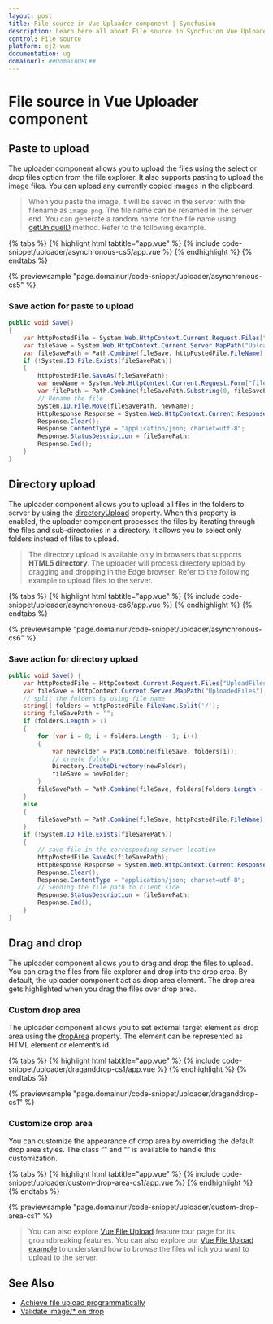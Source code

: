 ```yaml
---
layout: post
title: File source in Vue Uploader component | Syncfusion
description: Learn here all about File source in Syncfusion Vue Uploader component of Syncfusion Essential JS 2 and more.
control: File source 
platform: ej2-vue
documentation: ug
domainurl: ##DomainURL##
---
```


# File source in Vue Uploader component

## Paste to upload

The uploader component allows you to upload the files using the select or drop files option from the file explorer.  It also supports pasting to upload the image files. You can upload any currently copied images in the clipboard.

> When you paste the image, it will be saved in the server with the filename as `image.png`. The file name can
be renamed in the server end. You can generate a random name for the file name using [getUniqueID](https://ej2.syncfusion.com/vue/documentation/api/uploader/#getuniqueid) method.
Refer to the following example.

{% tabs %}
{% highlight html tabtitle="app.vue" %}
{% include code-snippet/uploader/asynchronous-cs5/app.vue %}
{% endhighlight %}
{% endtabs %}
        
{% previewsample "page.domainurl/code-snippet/uploader/asynchronous-cs5" %}

### Save action for paste to upload

```c#
public void Save()
{
    var httpPostedFile = System.Web.HttpContext.Current.Request.Files["UploadFiles"];
    var fileSave = System.Web.HttpContext.Current.Server.MapPath("UploadedFiles");
    var fileSavePath = Path.Combine(fileSave, httpPostedFile.FileName);
    if (!System.IO.File.Exists(fileSavePath))
    {
        httpPostedFile.SaveAs(fileSavePath);
        var newName = System.Web.HttpContext.Current.Request.Form["fileName"];
        var filePath = Path.Combine(fileSavePath.Substring(0, fileSavePath.LastIndexOf("//")), newName);
        // Rename the file
        System.IO.File.Move(fileSavePath, newName);
        HttpResponse Response = System.Web.HttpContext.Current.Response;
        Response.Clear();
        Response.ContentType = "application/json; charset=utf-8";
        Response.StatusDescription = fileSavePath;
        Response.End();
    }
}
```

## Directory upload

The uploader component allows you to upload all files in the folders to server by using the [directoryUpload](https://ej2.syncfusion.com/vue/documentation/api/uploader/#directoryupload) property. When this property is enabled, the uploader component processes the files by iterating through the files and sub-directories in a directory. It allows you to select only folders instead of files to upload.

> The directory upload is available only in browsers that supports **HTML5 directory**. The uploader will process directory upload by dragging and dropping in the Edge browser. Refer to the following example to upload files to the server.

{% tabs %}
{% highlight html tabtitle="app.vue" %}
{% include code-snippet/uploader/asynchronous-cs6/app.vue %}
{% endhighlight %}
{% endtabs %}
        
{% previewsample "page.domainurl/code-snippet/uploader/asynchronous-cs6" %}

### Save action for directory upload

```c#
public void Save() {
    var httpPostedFile = HttpContext.Current.Request.Files["UploadFiles"];
    var fileSave = HttpContext.Current.Server.MapPath("UploadedFiles");
    // split the folders by using file name
    string[] folders = httpPostedFile.FileName.Split('/');
    string fileSavePath = "";
    if (folders.Length > 1)
    {
        for (var i = 0; i < folders.Length - 1; i++)
        {
            var newFolder = Path.Combine(fileSave, folders[i]);
            // create folder
            Directory.CreateDirectory(newFolder);
            fileSave = newFolder;
        }
        fileSavePath = Path.Combine(fileSave, folders[folders.Length - 1]);
    }
    else
    {
        fileSavePath = Path.Combine(fileSave, httpPostedFile.FileName);
    }
    if (!System.IO.File.Exists(fileSavePath))
    {
        // save file in the corresponding server location
        httpPostedFile.SaveAs(fileSavePath);
        HttpResponse Response = System.Web.HttpContext.Current.Response;
        Response.Clear();
        Response.ContentType = "application/json; charset=utf-8";
        // Sending the file path to client side
        Response.StatusDescription = fileSavePath;
        Response.End();
    }
}
```

## Drag and drop

The uploader component allows you to drag and drop the files to upload. You can drag the files from file explorer and drop into the drop area. By default, the uploader component act as drop area element. The drop area gets highlighted when you drag the files over drop area.

### Custom drop area

The uploader component allows you to set external target element as drop area using the [dropArea](https://ej2.syncfusion.com/vue/documentation/api/uploader/#droparea) property. The element can be represented as HTML element or element’s id.

{% tabs %}
{% highlight html tabtitle="app.vue" %}
{% include code-snippet/uploader/draganddrop-cs1/app.vue %}
{% endhighlight %}
{% endtabs %}
        
{% previewsample "page.domainurl/code-snippet/uploader/draganddrop-cs1" %}

### Customize drop area

You can customize the appearance of drop area by overriding the default drop area styles. The class “” and “” is available to handle this customization.

{% tabs %}
{% highlight html tabtitle="app.vue" %}
{% include code-snippet/uploader/custom-drop-area-cs1/app.vue %}
{% endhighlight %}
{% endtabs %}
        
{% previewsample "page.domainurl/code-snippet/uploader/custom-drop-area-cs1" %}

>You can also explore [Vue File Upload](https://www.syncfusion.com/vue-components/vue-file-upload) feature tour page for its groundbreaking features. You can also explore our [Vue File Upload example](https://ej2.syncfusion.com/vue/demos/#/bootstrap5/uploader/default.html) to understand how to browse the files which you want to upload to the server.

## See Also

* [Achieve file upload programmatically](./how-to/achieve-file-upload-programmatically)
* [Validate image/* on drop](./how-to/validate-image-on-drop)
